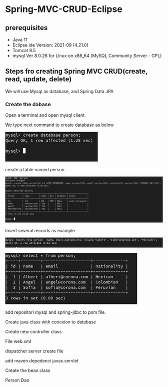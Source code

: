 # Spring-MVC-CRUD-Eclipse
<h2> prerequisites </h2>

<ul>
  <li>Java 11</li>
  <li>Eclipse ide Version: 2021-09 (4.21.0) </li>
  <li>Tomcat 8.5 </li>
  <li>mysql  Ver 8.0.26 for Linux on x86_64 (MySQL Community Server - GPL)</p>

</ul>
<h2>Steps fro creating Spring MVC CRUD(create, read, update, delete)</h2>
<p>We will use Mysql as database, and Spring Data JPA</p>
<h3>Create the dabase</h3>
<p>Open a terminal and open mysql client. </p>
<p>We type next command to create database as below</p>

![crud_02](pictures/crud_02.png)
<p> create a table named person</p>

![crud_03](pictures/crud_04.png)
<p>Insert several records as example</p>

![crud_03](pictures/crud_05.png)

![crud_03](pictures/crud_06.png)



<p>add repositori mysql and spring-jdbc to pom file.</p>

<p>Create java class with conexion to database</p>
<p>Create new controller class </p>
<p>File web.xml</p>
<p>dispatcher server create file<p>
<p> add maven depedenci javax.servlet<p>
<p>Create the bean class</p>
<p>Person Dao</p>









